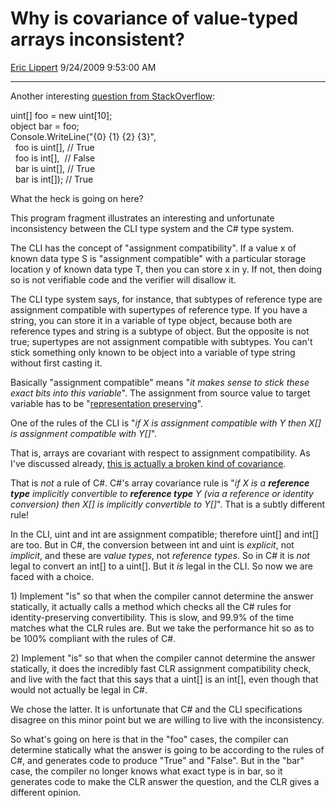 # Why is covariance of value-typed arrays inconsistent?

[Eric Lippert](https://social.msdn.microsoft.com/profile/Eric%20Lippert) 9/24/2009 9:53:00 AM

-----

Another interesting [question from StackOverflow](http://stackoverflow.com/questions/1178973/why-does-my-c-array-lose-type-sign-information-when-cast-to-object/1179094#1179094):

uint\[\] foo = new uint\[10\];  
object bar = foo;  
Console.WriteLine("{0} {1} {2} {3}",         
  foo is uint\[\], // True  
  foo is int\[\],  // False  
  bar is uint\[\], // True  
  bar is int\[\]); // True  
  

What the heck is going on here?

This program fragment illustrates an interesting and unfortunate inconsistency between the CLI type system and the C\# type system.

The CLI has the concept of "assignment compatibility". If a value x of known data type S is "assignment compatible" with a particular storage location y of known data type T, then you can store x in y. If not, then doing so is not verifiable code and the verifier will disallow it.

The CLI type system says, for instance, that subtypes of reference type are assignment compatible with supertypes of reference type. If you have a string, you can store it in a variable of type object, because both are reference types and string is a subtype of object. But the opposite is not true; supertypes are not assignment compatible with subtypes. You can't stick something only known to be object into a variable of type string without first casting it.

Basically "assignment compatible" means "*it makes sense to stick these exact bits into this variable*". The assignment from source value to target variable has to be "[representation preserving](http://blogs.msdn.com/ericlippert/archive/2009/03/19/representation-and-identity.aspx)". [](http://blogs.msdn.com/ericlippert/archive/2009/03/19/representation-and-identity.aspx)

One of the rules of the CLI is "*if X is assignment compatible with Y then X\[\] is assignment compatible with Y\[\]*".

That is, arrays are covariant with respect to assignment compatibility. As I've discussed already, [this is actually a broken kind of covariance](http://blogs.msdn.com/ericlippert/archive/2007/10/17/covariance-and-contravariance-in-c-part-two-array-covariance.aspx).

That is *not* a rule of C\#. C\#'s array covariance rule is "*if X is a **reference type** implicitly convertible to **reference type** Y (via a reference or identity conversion) then X\[\] is implicitly convertible to Y\[\]*". That is a subtly different rule\!

In the CLI, uint and int are assignment compatible; therefore uint\[\] and int\[\] are too. But in C\#, the conversion between int and uint is *explicit*, not *implicit*, and these are *value types*, not *reference types*. So in C\# it is *not* legal to convert an int\[\] to a uint\[\]. But it *is* legal in the CLI. So now we are faced with a choice.

1\) Implement "is" so that when the compiler cannot determine the answer statically, it actually calls a method which checks all the C\# rules for identity-preserving convertibility. This is slow, and 99.9% of the time matches what the CLR rules are. But we take the performance hit so as to be 100% compliant with the rules of C\#.

2\) Implement "is" so that when the compiler cannot determine the answer statically, it does the incredibly fast CLR assignment compatibility check, and live with the fact that this says that a uint\[\] is an int\[\], even though that would not actually be legal in C\#.

We chose the latter. It is unfortunate that C\# and the CLI specifications disagree on this minor point but we are willing to live with the inconsistency.

So what's going on here is that in the "foo" cases, the compiler can determine statically what the answer is going to be according to the rules of C\#, and generates code to produce "True" and "False". But in the "bar" case, the compiler no longer knows what exact type is in bar, so it generates code to make the CLR answer the question, and the CLR gives a different opinion.

